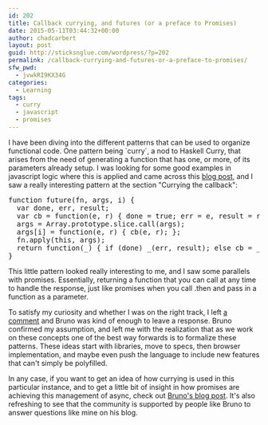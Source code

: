 ```yaml
---
id: 202
title: Callback currying, and futures (or a preface to Promises)
date: 2015-05-11T03:44:32+00:00
author: chadcarbert
layout: post
guid: http://sticksnglue.com/wordpress/?p=202
permalink: /callback-currying-and-futures-or-a-preface-to-promises/
sfw_pwd:
  - jvwkRI9KX34G
categories:
  - Learning
tags:
  - curry
  - javascript
  - promises
---
```

I have been diving into the different patterns that can be used to organize functional code. One pattern being \`curry\`, a nod to Haskell Curry, that arises from the need of generating a function that has one, or more, of its parameters already setup. I was looking for some good examples in javascript logic where this is applied and came across this [blog post](https://bjouhier.wordpress.com/2011/04/04/currying-the-callback-or-the-essence-of-futures/ "Currying the callback, or the essence of futures…"), and I saw a really interesting pattern at the section "Currying the callback":

<pre class="lang:default decode:true">function future(fn, args, i) {
  var done, err, result;
  var cb = function(e, r) { done = true; err = e, result = r; };
  args = Array.prototype.slice.call(args);
  args[i] = function(e, r) { cb(e, r); };
  fn.apply(this, args);
  return function(_) { if (done) _(err, result); else cb = _; };
}</pre>

This little pattern looked really interesting to me, and I saw some parallels with promises. Essentially, returning a function that you can call at any time to handle the response, just like promises when you call <span class="lang:default decode:true  crayon-inline">.then</span> and pass in a function as a parameter.

To satisfy my curiosity and whether I was on the right track, I left [a comment](https://bjouhier.wordpress.com/2011/04/04/currying-the-callback-or-the-essence-of-futures/#comment-5822 "Currying the callback and promises?") and Bruno was kind of enough to leave a response. Bruno confirmed my assumption, and left me with the realization that as we work on these concepts one of the best way forwards is to formalize these patterns. These ideas start with libraries, move to specs, then browser implementation, and maybe even push the language to include new features that can't simply be polyfilled.

In any case, if you want to get an idea of how currying is used in this particular instance, and to get a little bit of insight in how promises are achieving this management of async, check out [Bruno's blog post](https://bjouhier.wordpress.com/2011/04/04/currying-the-callback-or-the-essence-of-futures/ "Currying the callback, or the essence of futures…"). It's also refreshing to see that the community is supported by people like Bruno to answer questions like mine on his blog.